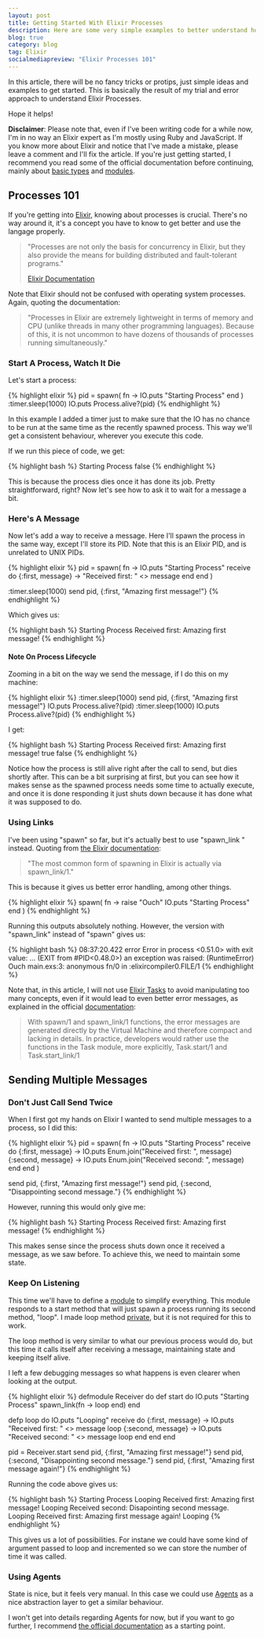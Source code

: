 ```yaml
---
layout: post
title: Getting Started With Elixir Processes
description: Here are some very simple examples to better understand how to spawn and manipulate processes using Elixir.
blog: true
category: blog
tag: Elixir
socialmediapreview: "Elixir Processes 101"
---
```


In this article, there will be no fancy tricks or protips, just simple ideas and examples to get started. This is basically the result of my trial and error approach to understand Elixir Processes.

Hope it helps!

**Disclaimer**: Please note that, even if I've been writing code for a while now, I'm in no way an Elixir expert as I'm mostly using Ruby and JavaScript. If you know more about Elixir and notice that I've made a mistake, please leave a comment and I'll fix the article. If you're just getting started, I recommend you read some of the official documentation before continuing, mainly about [basic types][1] and [modules][2].

## Processes 101

If you're getting into [Elixir][3], knowing about processes is crucial. There's no way around it, it's a concept you have to know to get better and use the langage properly.

> "Processes are not only the basis for concurrency in Elixir, but they also provide the means for building distributed and fault-tolerant programs."
>
> [Elixir Documentation][4]

Note that Elixir should not be confused with operating system processes. Again, quoting the documentation:

> "Processes in Elixir are extremely lightweight in terms of memory and CPU (unlike threads in many other programming languages). Because of this, it is not uncommon to have dozens of thousands of processes running simultaneously."

### Start A Process, Watch It Die

Let's start a process:

{% highlight elixir %}
pid = spawn(
 fn ->
   IO.puts "Starting Process"
 end
)
:timer.sleep(1000)
IO.puts Process.alive?(pid)
{% endhighlight %}

In this example I added a timer just to make sure that the IO has no chance to be run at the same time as the recently spawned process. This way we'll get a consistent behaviour, wherever you execute this code.

If we run this piece of code, we get:

{% highlight bash %}
 Starting Process
 false
{% endhighlight %}

This is because the process dies once it has done its job. Pretty straightforward, right? Now let's see how to ask it to wait for a message a bit.

### Here's A Message

Now let's add a way to receive a message. Here I'll spawn the process in the same way, except I'll store its PID. Note that this is an Elixir PID, and is unrelated to UNIX PIDs.

{% highlight elixir %}
pid = spawn(
  fn ->
    IO.puts "Starting Process"
    receive do
      {:first, message} ->
	 "Received first: " <> message
    end
  end
)

:timer.sleep(1000)
send pid, {:first, "Amazing first message!"}
{% endhighlight %}

Which gives us:

{% highlight bash %}
 Starting Process
 Received first: Amazing first message!
{% endhighlight %}

#### Note On Process Lifecycle

Zooming in a bit on the way we send the message, if I do this on my machine:

{% highlight elixir %}
:timer.sleep(1000)
 send pid, {:first, "Amazing first message!"}
 IO.puts Process.alive?(pid)
:timer.sleep(1000)
 IO.puts Process.alive?(pid)
{% endhighlight %}

I get:

{% highlight bash %}
 Starting Process
 Received first: Amazing first message!
 true
 false
{% endhighlight %}

Notice how the process is still alive right after the call to send, but dies shortly after. This can be a bit surprising at first, but you can see how it makes sense as the spawned process needs some time to actually execute, and once it is done responding it just shuts down because it has done what it was supposed to do.

### Using Links

I've been using "spawn" so far, but it's actually best to use "spawn\_link " instead. Quoting from [the Elixir documentation][5]:

> "The most common form of spawning in Elixir is actually via spawn\_link/1."

This is because it gives us better error handling, among other things.

{% highlight elixir %}
spawn(
  fn ->
    raise "Ouch"
    IO.puts "Starting Process"
  end
)
{% endhighlight %}

Running this outputs absolutely nothing. However, the version with "spawn\_link" instead of "spawn" gives us:

{% highlight bash %}
 08:37:20.422 error Error in process <0.51.0> with exit value: ...
 (EXIT from #PID<0.48.0>) an exception was raised:
 (RuntimeError) Ouch
	main.exs:3: anonymous fn/0 in :elixircompiler0.FILE/1
{% endhighlight %}

Note that, in this article, I will not use [Elixir Tasks][6] to avoid manipulating too many concepts, even if it would lead to even better error messages, as explained in the official [documentation][7]:

> With spawn/1 and spawn\_link/1 functions, the error messages are generated directly by the Virtual Machine and therefore compact and lacking in details. In practice, developers would rather use the functions in the Task module, more explicitly, Task.start/1 and Task.start\_link/1

## Sending Multiple Messages

### Don't Just Call Send Twice

When I first got my hands on Elixir I wanted to send multiple messages to a process, so I did this:

{% highlight elixir %}
pid = spawn(
  fn ->
    IO.puts "Starting Process"
    receive do
      {:first, message} ->
	 IO.puts Enum.join("Received first: ", message)
      {:second, message} ->
	 IO.puts Enum.join("Received second: ", message)
    end
  end
)

send pid, {:first, "Amazing first message!"}
send pid, {:second, "Disappointing second message."}
{% endhighlight %}

However, running this would only give me:

{% highlight bash %}
 Starting Process
 Received first: Amazing first message!
{% endhighlight %}

This makes sense since the process shuts down once it received a message, as we saw before. To achieve this, we need to maintain some state.

### Keep On Listening

This time we'll have to define a [module][8] to simplify everything. This module responds to a start method that will just spawn a process running its second method, "loop". I made loop method [private](), but it is not required for this to work.

The loop method is very similar to what our previous process would do, but this time it calls itself after receiving a message, maintaining state and keeping itself alive.

I left a few debugging messages so what happens is even clearer when looking at the output.

{% highlight elixir %}
defmodule Receiver do
  def start do
    IO.puts "Starting Process"
    spawn_link(fn -> loop end)
  end

  defp loop do
    IO.puts "Looping"
    receive do
      {:first, message} ->
	 IO.puts "Received first: " <> message
	 loop
      {:second, message} ->
	 IO.puts "Received second: " <> message
	 loop
    end
  end
end

pid = Receiver.start
send pid, {:first, "Amazing first message!"}
send pid, {:second, "Disappointing second message."}
send pid, {:first, "Amazing first message again!"}
{% endhighlight %}

Running the code above gives us:

{% highlight bash %}
 Starting Process
 Looping
 Received first: Amazing first message!
 Looping
 Received second: Disapointing second message.
 Looping
 Received first: Amazing first message again!
 Looping
{% endhighlight %}

This gives us a lot of possibilities. For instane we could have some kind of argument passed to loop and incremented so we can store the number of time it was called.

### Using Agents

State is nice, but it feels very manual. In this case we could use [Agents][10] as a nice abstraction layer to get a similar behaviour.

I won't get into details regarding Agents for now, but if you want to go further, I recommend [the official documentation][11] as a starting point.

[1]:	http://elixir-lang.org/getting-started/basic-types.html
[2]:	http://elixir-lang.org/getting-started/modules.html
[3]:	http://
[4]:	http://elixir-lang.org/getting-started/processes.html
[5]:	http://elixir-lang.org/getting-started/processes.html#links
[6]:	http://elixir-lang.org/docs/v1.0/elixir/Task.html
[7]:	http://elixir-lang.org/getting-started/processes.html#tasks
[8]:	http://elixir-lang.org/getting-started/modules.html
[10]:	http://elixir-lang.org/docs/stable/elixir/#!Agent.html
[11]:	http://elixir-lang.org/getting-started/mix-otp/agent.html
